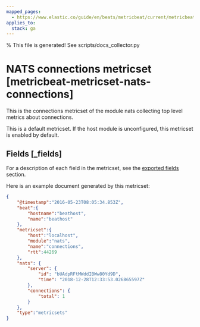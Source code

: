 ```yaml
---
mapped_pages:
  - https://www.elastic.co/guide/en/beats/metricbeat/current/metricbeat-metricset-nats-connections.html
applies_to:
  stack: ga
---
```


% This file is generated! See scripts/docs_collector.py

# NATS connections metricset [metricbeat-metricset-nats-connections]

This is the connections metricset of the module nats collecting top level metrics about connections.

This is a default metricset. If the host module is unconfigured, this metricset is enabled by default.

## Fields [_fields]

For a description of each field in the metricset, see the [exported fields](/reference/metricbeat/exported-fields-nats.md) section.

Here is an example document generated by this metricset:

```json
{
    "@timestamp":"2016-05-23T08:05:34.853Z",
    "beat":{
        "hostname":"beathost",
        "name":"beathost"
    },
    "metricset":{
        "host":"localhost",
        "module":"nats",
        "name":"connections",
        "rtt":44269
    },
    "nats": {
        "server": {
            "id": "bUAdpRFtMWddIBWw80Yd9D",
            "time": "2018-12-28T12:33:53.026865597Z"
        },
        "connections": {
            "total": 1
        }
    },
    "type":"metricsets"
}
```
